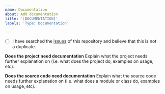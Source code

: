 ```yaml
---
name: Documentation
about: Add documentation
title: '[DOCUMENTATION]'
labels: 'Type: Documentation'

---
```


- [ ] I have searched the [issues](https://github.com/coatk1/playground/issues) of this repository and believe that this is not a duplicate.

**Does the project need documentation**
Explain what the project needs further explanation on (i.e. what does the project do, examples on usage, etc).

**Does the source code need documentation**
Explain what the source code needs further explanation on (i.e. what does a module or class do, examples on usage, etc).
